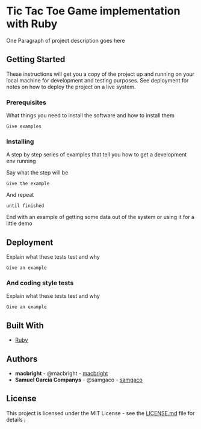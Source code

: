 # Tic Tac Toe Game implementation with Ruby

One Paragraph of project description goes here

## Getting Started

These instructions will get you a copy of the project up and running on your local machine for development and testing purposes. See deployment for notes on how to deploy the project on a live system.

### Prerequisites

What things you need to install the software and how to install them

```
Give examples
```

### Installing

A step by step series of examples that tell you how to get a development env running

Say what the step will be

```
Give the example
```

And repeat

```
until finished
```

End with an example of getting some data out of the system or using it for a little demo


## Deployment

Explain what these tests test and why

```
Give an example
```

### And coding style tests

Explain what these tests test and why

```
Give an example
```
## Built With

* [Ruby](https://www.ruby-lang.org/en/news/2018/12/25/ruby-2-6-0-released/)



## Authors

* **macbright** - @macbright - [macbright](https://github.com/macbright)
* **Samuel García Companys** - @samgaco - [samgaco](https://github.com/samgaco)


## License

This project is licensed under the MIT License - see the [LICENSE.md](LICENSE.md) file for details
¡

